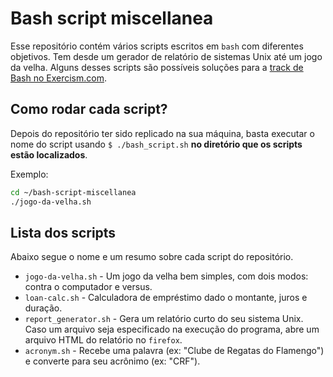 # Bash script miscellanea

Esse repositório contém vários scripts escritos em `bash` com diferentes objetivos. Tem desde um gerador de relatório de sistemas Unix até um jogo da velha. Alguns desses scripts são possíveis soluções para a [track de Bash no Exercism.com](https://exercism.org/tracks/bash).

## Como rodar cada script?

Depois do repositório ter sido replicado na sua máquina, basta executar o nome do script usando `$ ./bash_script.sh` **no diretório que os scripts estão localizados**.

Exemplo:

```bash
cd ~/bash-script-miscellanea
./jogo-da-velha.sh
```

## Lista dos scripts

Abaixo segue o nome e um resumo sobre cada script do repositório.

* `jogo-da-velha.sh` - Um jogo da velha bem simples, com dois modos: contra o computador e versus.
* `loan-calc.sh` - Calculadora de empréstimo dado o montante, juros e duração.
* `report_generator.sh` - Gera um relatório curto do seu sistema Unix. Caso um arquivo seja especificado na execução do programa, abre um arquivo HTML do relatório no `firefox`.
* `acronym.sh` - Recebe uma palavra (ex: "Clube de Regatas do Flamengo") e converte para seu acrônimo (ex: "CRF").
